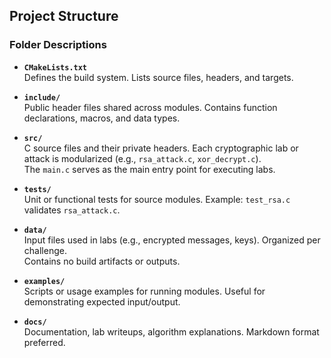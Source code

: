 ## Project Structure
### Folder Descriptions

- **`CMakeLists.txt`**  
  Defines the build system. Lists source files, headers, and targets.

- **`include/`**  
  Public header files shared across modules. Contains function declarations, macros, and data types.

- **`src/`**  
  C source files and their private headers. Each cryptographic lab or attack is modularized (e.g., `rsa_attack.c`, `xor_decrypt.c`).  
  The `main.c` serves as the main entry point for executing labs.

- **`tests/`**  
  Unit or functional tests for source modules. Example: `test_rsa.c` validates `rsa_attack.c`.

- **`data/`**  
  Input files used in labs (e.g., encrypted messages, keys). Organized per challenge.  
  Contains no build artifacts or outputs.

- **`examples/`**  
  Scripts or usage examples for running modules. Useful for demonstrating expected input/output.

- **`docs/`**  
  Documentation, lab writeups, algorithm explanations. Markdown format preferred.

